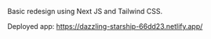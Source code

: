 Basic redesign using Next JS and Tailwind CSS. 

Deployed app: https://dazzling-starship-66dd23.netlify.app/
